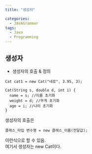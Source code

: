 ```yaml
---
title: "생성자"

categories:
  - JAVAGrammar
tags:
  - Java 
  - Programming
---
```

## 생성자  
- 생성자의 호출 & 정의  

~~~
Cat cat1 = new Cat("네로", 3.95, 3);

Cat(String s, double d, int i) {
  name = s; //이름 초기화
  weight = d; //무게 초기화
  age = i; //나이 초기화
}
~~~
생성자의 호출은  

~~~
클래스_타입 변수명 = new 클래스_이름(전달값);
~~~  
이런식으로 할 수 있음.  
여기서 생성자는 new Cat이다.  